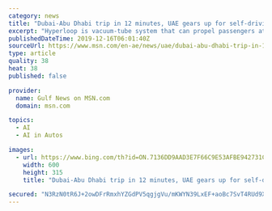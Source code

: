 ```yaml
---
category: news
title: "Dubai-Abu Dhabi trip in 12 minutes, UAE gears up for self-driving journey"
excerpt: "Hyperloop is vacuum-tube system that can propel passengers at speeds of more than 1,000 kilometres per hour. Image Credit: Gulf News Also in this package In pictures: Dubai World Challenge for Self-Driving Transport 2019 Travel from Dubai to Abu Dhabi in 12 minutes using hyperloop Next-gen transportation is built on sound mechanics, not hype Looking back at the UAE’s last 50 years and ahead to the next Dubai: Watch us take a ride in"
publishedDateTime: 2019-12-16T06:01:40Z
sourceUrl: https://www.msn.com/en-ae/news/uae/dubai-abu-dhabi-trip-in-12-minutes-uae-gears-up-for-self-driving-journey/ar-AAKa9hM?li=BBqrVLO
type: article
quality: 38
heat: 38
published: false

provider:
  name: Gulf News on MSN.com
  domain: msn.com

topics:
  - AI
  - AI in Autos

images:
  - url: https://www.bing.com/th?id=ON.7136DD9AAD3E7F66C9E53AFBE942731C
    width: 600
    height: 315
    title: "Dubai-Abu Dhabi trip in 12 minutes, UAE gears up for self-driving journey"

secured: "N3RzN0tR6J+2owDFrRmxhYZGdPV5qgjgVu/mKWYN39LxEF+aoBc7SvT4RUd9XaaVowIK3rFXXAMYudjely9stBKwWc3LN+spLAlx5tsK4xTTXHZvov01M7QiZMkZnoEU30SjiPn2pufl9gDiE4pX7N7gFDm0BxDkWflA9NOAsE+i6BXvmwNCloprf/Opp7HYFxg+oH1S4ZIyt478DMaMIFkRGWJRl52iqsZhJYvrXS7D8KvdWMYXR5TOpFjEHf2Aq4kKSMEOsrQXqumRYateVQ==;SHzotrGv61lijhav9IWOfg=="
---
```


